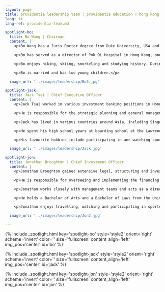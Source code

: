 ```yaml
---
layout: page
title: providentia leadership team | providentia education | hong kong — our heritage, their future | providentia education | hong kong
lang: tc
lang-ref: providentia-team.md

spotlight-bo:
  title: Bo Wang | Chairman
  content: |
    <p>Bo Wang has a Juris Doctor degree from Duke University, USA and a Master of Laws degree from Nanjing University, PRC. He was previously a lawyer at King & Wood Mallesons and DBS Bank.</p>

    <p>Bo has served as a director of Pok Oi Hospital in Hong Kong, one of the largest charity institutions in Hong Kong. He was recognized for his charity work by the Hong Kong Government.</p>

    <p>Bo enjoys hiking, skiing, snorkeling and studying history. During his time in Hong Kong, he has hired an international and culturally diverse team in the company; he now enjoys the open communication and idea exchange among colleagues.</p> 

    <p>Bo is married and has two young children.</p>

  image_url: '../images/leadership/Bo2.jpg'

spotlight-jack:
  title: Jack Tsai | Chief Executive Officer
  content: |
    <p>Jack Tsai worked in various investment banking positions in Hong Kong prior to joining Providentia as CEO.</p> 

    <p>He is responsible for the strategic planning and general management of the company.</p>  

    <p>Jack has lived in various countries around Asia, including Singapore, mainland China, Hong Kong, Taiwan, Japan, and various cities across the USA.</p> 

    <p>He spent his high school years at boarding school at the Lawrenceville School and graduated from the University of Pennsylvania.</p> 

    <p>His favourite hobbies include participating in and watching sports.</p>

  image_url: '../images/leadership/Jack.jpg'

spotlight-jon:
  title: Jonathan Broughton | Chief Investment Officer
  content: |
    <p>Jonathan Broughton gained extensive legal, structuring and investing experience working in Australia, the UK and Hong Kong prior to joining Providentia as CIO.</p>

    <p>He is responsible for overseeing and implementing the financing and investment strategies of the group.</p>    

    <p>Jonathan works closely with management teams and acts as a director of various portfolio companies, including Sparrow Early Learning Pty Ltd and QV Education (Group) Limited.</p>

    <p>He holds a Bachelor of Arts and a Bachelor of Laws from the University of Queensland, Australia and has completed the Private Equity and Venture Capital Course at Harvard Business School, Boston USA.</p>

    <p>Jonathan enjoys travelling, watching and participating in sports.  He is a member of the Hong Kong Football Club’s hockey team.</p>

  image_url: '../images/leadership/Jon2.jpg'

---
```

<!-- Bo Wang -->
{% include _spotlight.html key='spotlight-bo' style='style2' orient='right' scheme='invert' color='' size='fullscreen' content_align='left' img_pos='center' id='bo' %}
<!-- Jack Tsai -->
{% include _spotlight.html key='spotlight-jack' style='style2' orient='right' scheme='invert' color='' size='fullscreen' content_align='left' img_pos='center' id='jack' %}
<!-- Jonathan Broughton -->
{% include _spotlight.html key='spotlight-jon' style='style2' orient='right' scheme='invert' color='' size='fullscreen' content_align='left' img_pos='center' id='jon' %}